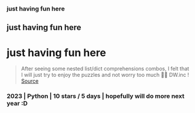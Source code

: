 ### just having fun here
## just having fun here
# just having fun here
> After seeing some nested list/dict comprehensions combos, I felt that I will just try to enjoy the puzzles and not worry too much 🎄🎅 DW.inc ! [Source](https://adventofcode.com/)

### 2023 | Python | 10 stars / 5 days | hopefully will do more next year :D

